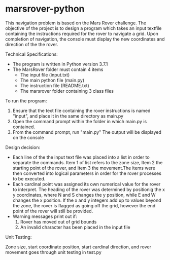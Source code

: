 # marsrover-python
This navigation problem is based on the Mars Rover challenge.
The objective of the project is to design a program which takes an 
input textfile containing the instructions required for the rover
to navigate a grid. Upon completion of navigation, the console
must display the new coordinates and direction of the the rover. 

Technical Specifications:
- The program is written in Python version 3.7.1
- The MarsRover folder must contain 4 items
	* The input file (input.txt)
	* The main python file (main.py)
	* The instruction file (README.txt)
	* The marsrover folder containing 3 class files

To run the program: 
1. Ensure that the text file containing the rover instructions is
   named "input", and place it in the same directory as main.py
2. Open the command prompt within the folder in which main.py is contained.
3. From the command prompt, run "main.py" 
The output will be displayed on the console

Design decision:
- Each line of the the input text file was placed into a list in order
to separate the commands. Item 1 of list refers to the zone size,
Item 2 the starting point of the rover, and Item 3 the movement.The 
items were then converted into logical parameters in order for 
the rover processes to be executed.
- Each cardinal point was assigned its own numerical value for the
rover to interpret. The heading of the rover was determined by
positionig the x y coordinates, where N and S changes the y position,
while E and W changes the x position. If the x and y integers add 
up to values beyond the zone, the rover is flagged as going off
the grid, however the end point of the rover will still be provided. 
- Warning messages print out if:
  1) Rover has moved out of grid bounds
  2) An invalid character has been placed in the input file

Unit Testing:

Zone size, start coordinate position, start cardinal direction,
and rover movement goes through unit testing in test.py
